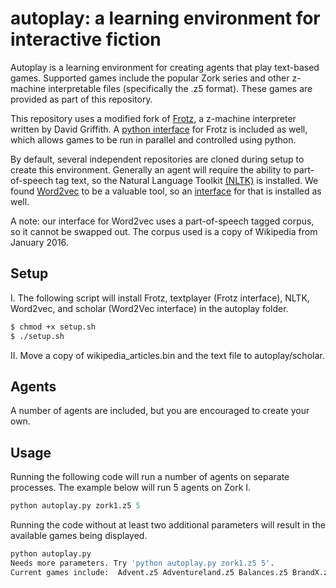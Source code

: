 
# autoplay: a learning environment for interactive fiction

Autoplay is a learning environment for creating agents that play text-based games. Supported games include the popular Zork series and other z-machine interpretable files (specifically the .z5 format). These games are provided as part of this repository.

This repository uses a modified fork of [Frotz](https://github.com/DavidGriffith/frotz), a z-machine interpreter written by David Griffith. A [python interface](https://github.com/kingjamesiv/textplayer) for Frotz is included as well, which allows games to be run in parallel and controlled using python.

By default, several independent repositories are cloned during setup to create this environment. Generally an agent will require the ability to part-of-speech tag text, so the Natural Language Toolkit [(NLTK)](http://www.nltk.org/) is installed. We found [Word2vec](https://code.google.com/archive/p/word2vec/) to be a valuable tool, so an [interface](https://github.com/kingjamesiv/scholar) for that is installed as well.

A note: our interface for Word2vec uses a part-of-speech tagged corpus, so it cannot be swapped out. The corpus used is a copy of Wikipedia from January 2016.

## Setup

I. The following script will install Frotz, textplayer (Frotz interface), NLTK, Word2vec, and scholar (Word2Vec interface) in the autoplay folder.

```bash
$ chmod +x setup.sh
$ ./setup.sh
```

II. Move a copy of wikipedia_articles.bin and the text file to autoplay/scholar.

## Agents

A number of agents are included, but you are encouraged to create your own.

## Usage

Running the following code will run a number of agents on separate processes. The example below will run 5 agents on Zork I.

```python
python autoplay.py zork1.z5 5
```

Running the code without at least two additional parameters will result in the available games being displayed.

```python
python autoplay.py
Needs more parameters. Try 'python autoplay.py zork1.z5 5'.
Current games include:  Advent.z5 Adventureland.z5 Balances.z5 BrandX.z5 Murdac.z5 Parc.z5 acorncourt.z5 amish.z5 awaken.z5 break-in.z5 building.z5 bunny.z5 candy.z5 causality.z5 cavetrip.z5 cheater.z5 cia.z5 curses.z5 death.z5 deephome.z5 detective.z5 enter.z5 fable.z5 frozen.z5 gold.z5 inhumane.z5 jewel.z5 karn.z5 library.z5 lily.z5 loose.z5 mansion.z5 minster.z5 night.z5 omniquest.z5 parallel.z5 pentari.z5 piracy_2.z5 reverb.z5 sherbet.z5 spirit.z5 spot.z5 temple.z5 theatre.z5 tryst205.z5 zenon.z5 zork1.z5 zork2.z5 zork3.z5 ztuu.z5
```
